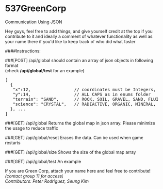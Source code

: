 # 537GreenCorp
Communication Using JSON

Hey guys, feel free to add things, and give yourself credit at the top if you contribute to it
and ideally a comment of whatever functionality as well as your name there if you'd like to keep track of who did what faster


####Instructions:

###[POST] /api/global
should contain an array of json objects in following format  
(check <strong>/api/global/test</strong> for an example)

<pre>
[  
  {  
   "x":12,                 // coordinates must be Integers, not String  
   "y":14,                 // ALL CAPS as in enums folder  
   "terrain": "SAND",      // ROCK, SOIL, GRAVEL, SAND, FLUID, NONE  
   "science": "CRYSTAL",   // RADIACTIVE, ORGANIC, MINERAL, ARTIFACT, CRYSTAL, NONE  
  }, ...  
]  
</pre>

###[GET] /api/global
Returns the global map in json array.  Please minimize the usage to reduce traffic

###[GET] /api/global/reset
Erases the data. Can be used when game restarts

###[GET] /api/global/size
Shows the size of the global map array

###[GET] /api/global/test
An example

If you are Green Corp, attach your name here and feel free to contribute! <em>(contact group 11 for access)  
Contributors: Peter Rodriguez, Seung Kim
